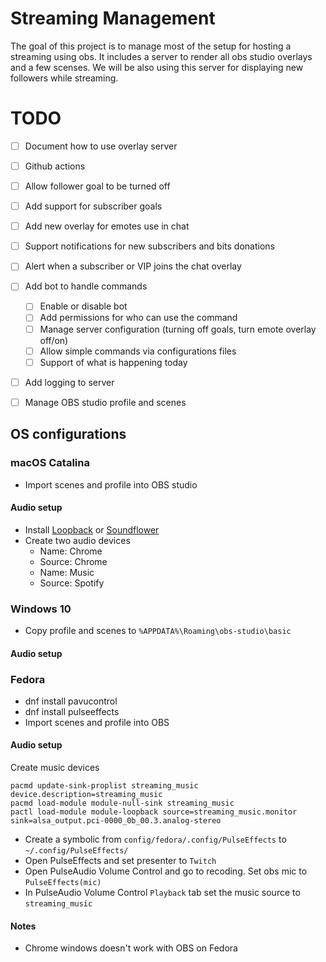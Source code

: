 # Streaming Management
The goal of this project is to manage most of the setup for hosting a streaming
using obs. It includes a server to render all obs studio overlays and a few scenses. We will be also
using this server for displaying new followers while streaming.


# TODO

- [ ] Document how to use overlay server
- [ ] Github actions
- [ ] Allow follower goal to be turned off
- [ ] Add support for subscriber goals
- [ ] Add new overlay for emotes use in chat
- [ ] Support notifications for new subscribers and bits donations
- [ ] Alert when a subscriber or VIP joins the chat overlay
- [ ] Add bot to handle commands
  - [ ] Enable or disable bot
  - [ ] Add permissions for who can use the command
  - [ ] Manage server configuration (turning off goals, turn emote overlay off/on)
  - [ ] Allow simple commands via configurations files
  - [ ] Support of what is happening today
- [ ] Add logging to server
- [ ] Manage OBS studio profile and scenes


## OS configurations
### macOS Catalina
* Import scenes and profile into OBS studio

#### Audio setup
* Install [Loopback](https://rogueamoeba.com/loopback/) or
  [Soundflower](https://github.com/mattingalls/Soundflower)
* Create two audio devices
  * Name: Chrome
  * Source: Chrome
  * Name: Music
  * Source: Spotify

### Windows 10
* Copy profile and scenes to `%APPDATA%\Roaming\obs-studio\basic`

#### Audio setup

### Fedora
* dnf install pavucontrol
* dnf install pulseeffects
* Import scenes and profile into OBS

#### Audio setup
Create music devices


```
pacmd update-sink-proplist streaming_music device.description=streaming_music
pacmd load-module module-null-sink streaming_music
pactl load-module module-loopback source=streaming_music.monitor sink=alsa_output.pci-0000_0b_00.3.analog-stereo
```

* Create a symbolic from `config/fedora/.config/PulseEffects` to `~/.config/PulseEffects/`
* Open PulseEffects and set presenter to `Twitch`
* Open PulseAudio Volume Control and go to recoding. Set obs mic to
  `PulseEffects(mic)`
* In PulseAudio Volume Control `Playback` tab set the music source to
  `streaming_music`

#### Notes
* Chrome windows doesn't work with OBS on Fedora
